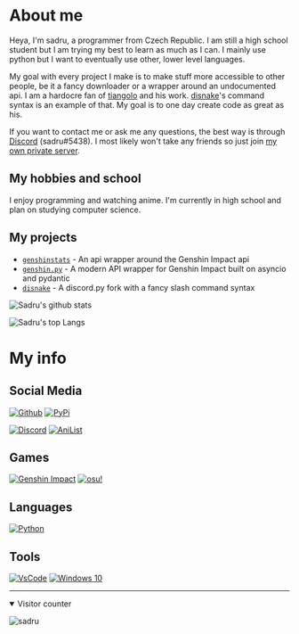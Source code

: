 # About me
Heya, I'm sadru, a programmer from Czech Republic. I am still a high school student but I am trying my best to learn as much as I can. I mainly use python but I want to eventually use other, lower level languages.

My goal with every project I make is to make stuff more accessible to other people, be it a fancy downloader or a wrapper around an undocumented api. I am a hardocre fan of [tiangolo](https://github.com/tiangolo) and his work. [disnake](https://github.com/disnakedev/disnake)'s command syntax is an example of that. My goal is to one day create code as great as his.

If you want to contact me or ask me any questions, the best way is through [Discord](https://discord.com/users/454513969265115137) (sadru#5438). I most likely won't take any friends so just join [my own private server](https://discord.gg/sMkSKRPuCR).

## My hobbies and school
I enjoy programming and watching anime. I'm currently in high school and plan on studying computer science. 

## My projects
- [`genshinstats`](https://github.com/thesadru/genshinstats) - An api wrapper around the Genshin Impact api 
- [`genshin.py`](https://github.com/thesadru/genshin.py) - A modern API wrapper for Genshin Impact built on asyncio and pydantic
- [`disnake`](https://github.com/disnakedev/disnake) - A discord.py fork with a fancy slash command syntax

![Sadru's github stats](https://github-readme-stats.vercel.app/api?username=thesadru&show_icons=true&theme=radical)

![Sadru's top Langs](https://github-readme-stats.vercel.app/api/top-langs/?username=thesadru&layout=compact&theme=radical)

# My info

## Social Media
[![Github](https://img.shields.io/badge/github-%23333333.svg?&logo=github&style=for-the-badge&logoColor=white)](https://github.com/thesadru)
[![PyPi](https://img.shields.io/badge/pypi-%230478D7.svg?&logo=pypi&style=for-the-badge&logoColor=white)](https://pypi.org/user/sadru)

[![Discord](https://img.shields.io/badge/discord-%237289DA.svg?&logo=discord&style=for-the-badge&logoColor=white)](https://discord.com/users/454513969265115137)
[![AniList](https://img.shields.io/badge/anilist-%23000FFF.svg?&logo=anilist&style=for-the-badge&logoColor=white)](https://anilist.co/user/sadru)

## Games
[![Genshin Impact](https://img.shields.io/badge/Genshin%20Impact-%23555555.svg?&logo=genshin&style=for-the-badge&logoColor=white)](https://www.hoyolab.com/accountCenter/postList?id=8366222)
[![osu!](https://img.shields.io/badge/osu!-%23ff66aa.svg?&logo=osu!&style=for-the-badge&logoColor=white)](https://osu.ppy.sh/users/16573307)

## Languages
[![Python](https://img.shields.io/badge/python-3.9-%234B8BBE.svg?&logo=python&style=for-the-badge&logoColor=white)](https://www.python.org/)

## Tools
[![VsCode](https://img.shields.io/badge/VsCode-%230078D7.svg?&logo=vs-code&style=for-the-badge&logoColor=white)](https://code.visualstudio.com/)
[![Windows 10](https://img.shields.io/badge/windows-10-%230078D7.svg?&logo=windows&style=for-the-badge&logoColor=white)](https://www.linux.org/)

---

<details open>
<summary>Visitor counter</summary>

![sadru](https://count.getloli.com/get/@sadru?theme=rule34)

</details>
